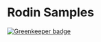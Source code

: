 # Rodin Samples

[![Greenkeeper badge](https://badges.greenkeeper.io/RodinJS/Rodin-Samples.svg?token=5e12d6b9e3cad326fb6eace45bea9f6222bb63ec00b0a3e85bc51975dd377e8f)](https://greenkeeper.io/)
